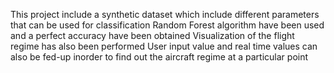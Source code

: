 This project include a synthetic dataset which include different parameters that can be used for classification
Random Forest algorithm have been used and a perfect accuracy have been obtained
Visualization of the flight regime has also been performed
User input value and real time values can also be fed-up inorder to find out the aircraft regime at a particular point
